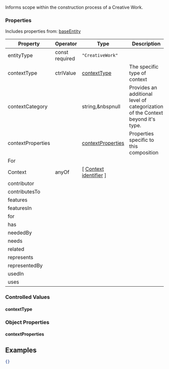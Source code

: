 Informs scope within the construction process of a Creative Work.
### Properties

Includes properties from: [baseEntity](../core/baseEntity.md)

| Property          | Operator          | Type                                                                           | Description                                                                     |
| ----------------- | ----------------- | ------------------------------------------------------------------------------ | ------------------------------------------------------------------------------- |
| entityType        | const<br>required | `"CreativeWork"`                                                               |                                                                                 |
| contextType       | ctrlValue         | [contextType](#contextType)                                                    | The specific type of context                                                    |
| contextCategory   |                   | string,&nbspnull                                                               | Provides an additional level of categorization of the Context beyond it's type. |
| contextProperties |                   | [contextProperties](#contextProperties)                                        | Properties specific to this composition                                         |
| For               |                   |                                                                                |                                                                                 |
| Context           | anyOf             | [ [Context](./Context.md) <br>[identifier](../Utility/Utility.md#identifier) ] |                                                                                 |
| contributor       |                   |                                                                                |                                                                                 |
| contributesTo     |                   |                                                                                |                                                                                 |
| features          |                   |                                                                                |                                                                                 |
| featuresIn        |                   |                                                                                |                                                                                 |
| for               |                   |                                                                                |                                                                                 |
| has               |                   |                                                                                |                                                                                 |
| neededBy          |                   |                                                                                |                                                                                 |
| needs             |                   |                                                                                |                                                                                 |
| related           |                   |                                                                                |                                                                                 |
| represents        |                   |                                                                                |                                                                                 |
| representedBy     |                   |                                                                                |                                                                                 |
| usedIn            |                   |                                                                                |                                                                                 |
| uses              |                   |                                                                                |                                                                                 |




### Controlled Values

#### contextType


### Object Properties

#### contextProperties
## Examples

```JSON
{}
```